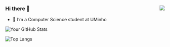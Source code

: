 ### Hi there 👋 <img align="right" src="https://visitor-badge.laobi.icu/badge?page_id=GabrielVAntunes.GabrielVAntunes" />

- 🔭 I’m a Computer Science student at UMinho

![Your GitHub Stats](https://github-readme-stats.vercel.app/api?username=GabrielVAntunes&show_icons=true&theme=radical&bg_color=00000000&hide_border=true)

![Top Langs](https://github-readme-stats.vercel.app/api/top-langs/?username=GabrielVAntunes&layout=donut&theme=radical&bg_color=00000000&hide_border=true)







